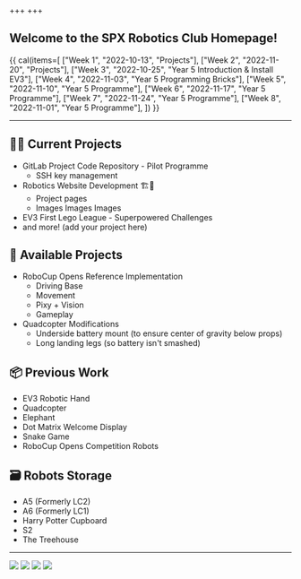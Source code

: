 +++
+++

## Welcome to the SPX Robotics Club Homepage!

{{ cal(items=[
  ["Week 1", "2022-10-13", "Projects"],
  ["Week 2", "2022-11-20", "Projects"],
  ["Week 3", "2022-10-25", "Year 5 Introduction & Install EV3"],
  ["Week 4", "2022-11-03", "Year 5 Programming Bricks"],
  ["Week 5", "2022-11-10", "Year 5 Programme"],
  ["Week 6", "2022-11-17", "Year 5 Programme"],
  ["Week 7", "2022-11-24", "Year 5 Programme"],
  ["Week 8", "2022-11-01", "Year 5 Programme"],
]) }}

---

## 👷‍♂️ Current Projects

* GitLab Project Code Repository - Pilot Programme
  * SSH key management
* Robotics Website Development 🏗️🚧
  * Project pages
  * Images Images Images
* EV3 First Lego League - Superpowered Challenges
* and more! (add your project here)

## 📖 Available Projects

* RoboCup Opens Reference Implementation
  * Driving Base
  * Movement
  * Pixy + Vision
  * Gameplay
* Quadcopter Modifications
  * Underside battery mount (to ensure center of gravity below props)
  * Long landing legs (so battery isn't smashed)

## 📦 Previous Work

* EV3 Robotic Hand
* Quadcopter
* Elephant
* Dot Matrix Welcome Display
* Snake Game
* RoboCup Opens Competition Robots

## 🗃️ Robots Storage

* A5 (Formerly LC2)
* A6 (Formerly LC1)
* Harry Potter Cupboard
* S2
* The Treehouse

---

[![](/img/ply-robo-field.jpeg)](/img/ply-robo-field.jpeg)
[![](/img/fast-game.gif)](/img/fast-game.gif)
[![](/img/peppa-pig.jpeg)](/img/peppa-pig.jpeg)
[![](/img/cb-2018-standby.jpeg)](/img/cb-2018-standby.jpeg)
